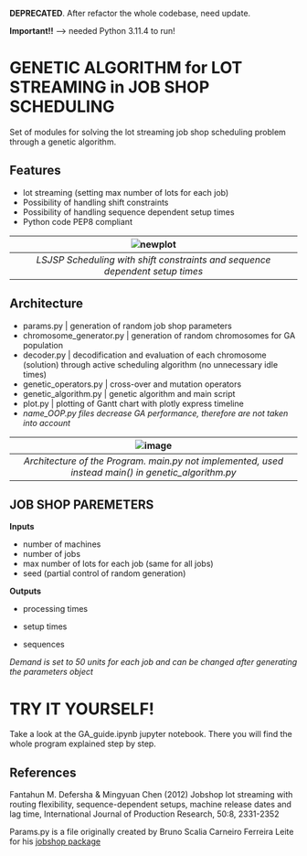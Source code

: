 **DEPRECATED**. After refactor the whole codebase, need update.

**Important!!** --> needed Python 3.11.4 to run!

# GENETIC ALGORITHM for LOT STREAMING in JOB SHOP SCHEDULING 
Set of modules for solving the lot streaming job shop scheduling problem through a genetic algorithm.

## Features
- lot streaming (setting max number of lots for each job)
- Possibility of handling shift constraints
- Possibility of handling sequence dependent setup times
- Python code PEP8 compliant

| ![newplot](https://github.com/user-attachments/assets/8f404e91-f633-455d-ae4d-4373c8421596) | 
|:--:| 
| *LSJSP Scheduling with shift constraints and sequence dependent setup times* |

## Architecture
- params.py | generation of random job shop parameters
- chromosome_generator.py | generation of random chromosomes for GA population
- decoder.py | decodification and evaluation of each chromosome (solution) through active scheduling algorithm (no unnecessary idle times)
- genetic_operators.py | cross-over and mutation operators
- genetic_algorithm.py | genetic algorithm and main script
- plot.py | plotting of Gantt chart with plotly express timeline
- *name_OOP.py files decrease GA performance, therefore are not taken into account*

| ![image](https://github.com/user-attachments/assets/f9e0ca7b-86eb-45be-9b40-b7a13ec43e48) |
|:--:| 
| *Architecture of the Program. main.py not implemented, used instead main() in genetic_algorithm.py* |

## JOB SHOP PAREMETERS
**Inputs**
- number of machines
- number of jobs
- max number of lots for each job (same for all jobs)
- seed (partial control of random generation)

**Outputs**
- processing times

- setup times
- sequences
  
*Demand is set to 50 units for each job and can be changed after generating the parameters object*

# TRY IT YOURSELF!
Take a look at the GA_guide.ipynb jupyter notebook. There you will find the whole program explained step by step.

## References
Fantahun M. Defersha & Mingyuan Chen (2012) Jobshop lot streaming with routing flexibility, sequence-dependent setups, machine release dates and lag time, International Journal of Production Research, 50:8, 2331-2352

Params.py is a file originally created by Bruno Scalia Carneiro Ferreira Leite for his [jobshop package](https://github.com/bruscalia/jobshop)

